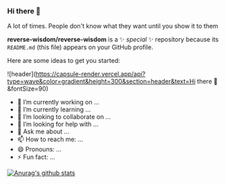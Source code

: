 ### Hi there 👋

A lot of times. People don't know what they want until you show it to them

**reverse-wisdom/reverse-wisdom** is a ✨ _special_ ✨ repository because its `README.md` (this file) appears on your GitHub profile.

Here are some ideas to get you started:


![header](https://capsule-render.vercel.app/api?type=wave&color=gradient&height=300&section=header&text=Hi there 👋&fontSize=90)



- 🔭 I’m currently working on ...
- 🌱 I’m currently learning ...
- 👯 I’m looking to collaborate on ...
- 🤔 I’m looking for help with ...
- 💬 Ask me about ...
- 📫 How to reach me: ...
- 😄 Pronouns: ...
- ⚡ Fun fact: ...



[![Anurag's github stats](https://github-readme-stats.vercel.app/api?username=reverse-wisdom)](https://github.com/anuraghazra/github-readme-stats)
